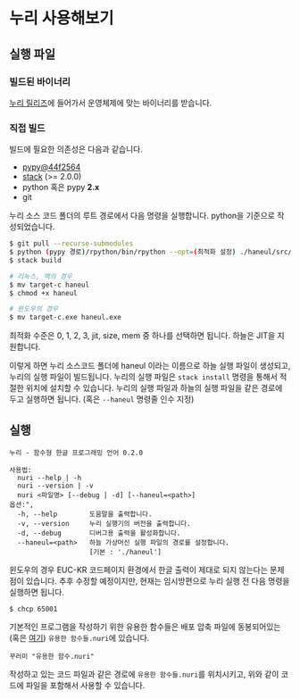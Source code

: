 # 누리 사용해보기

## 실행 파일

### 빌드된 바이너리

[누리 릴리즈](https://github.com/suhdonghwi/nuri/releases)에 들어가서 운영체제에 맞는 바이너리를 받습니다.

### 직접 빌드

빌드에 필요한 의존성은 다음과 같습니다.

- [pypy@44f2564](https://github.com/mozillazg/pypy/tree/44f2564f00230d1fb80c0ff1b36ce18bebe938db)
- [stack](https://docs.haskellstack.org/en/stable/README/) (>= 2.0.0)
- python 혹은 pypy **2.x**
- git

누리 소스 코드 폴더의 루트 경로에서 다음 명령을 실행합니다. python을 기준으로 작성되었습니다.

```bash
$ git pull --recurse-submodules
$ python (pypy 경로)/rpython/bin/rpython --opt=(최적화 설정) ./haneul/src/target.py
$ stack build

# 리눅스, 맥의 경우
$ mv target-c haneul
$ chmod +x haneul

# 윈도우의 경우
$ mv target-c.exe haneul.exe
```

최적화 수준은 0, 1, 2, 3, jit, size, mem 중 하나를 선택하면 됩니다. 하늘은 JIT을 지원합니다.

이렇게 하면 누리 소스코드 폴더에 haneul 이라는 이름으로 하늘 실행 파일이 생성되고, 누리의 실행 파일이 빌드됩니다. 누리의 실행 파일은 `stack install` 명령을 통해서 적절한 위치에 설치할 수 있습니다. 누리의 실행 파일과 하늘의 실행 파일을 같은 경로에 두고 실행하면 됩니다. (혹은 `--haneul` 명령줄 인수 지정)

## 실행

```
누리 - 함수형 한글 프로그래밍 언어 0.2.0

사용법:
  nuri --help | -h
  nuri --version | -v
  nuri <파일명> [--debug | -d] [--haneul=<path>]
옵션:",
  -h, --help        도움말을 출력합니다.
  -v, --version     누리 실행기의 버전을 출력합니다.
  -d, --debug       디버그용 출력을 활성화합니다.
  --haneul=<path>   하늘 가상머신 실행 파일의 경로를 설정합니다.
                    [기본 : './haneul']
```

윈도우의 경우 EUC-KR 코드페이지 환경에서 한글 출력이 제대로 되지 않는다는 문제점이 있습니다. 추후 수정할 예정이지만, 현재는 임시방편으로 누리 실행 전 다음 명령을 실행하면 됩니다.

```
$ chcp 65001
```

기본적인 프로그램을 작성하기 위한 유용한 함수들은 배포 압축 파일에 동봉되어있는 (혹은 [여기](https://github.com/suhdonghwi/nuri/blob/master/examples/유용한%20함수들.nuri)) `유용한 함수들.nuri`에 있습니다.

```
꾸러미 "유용한 함수.nuri"
```

작성하고 있는 코드 파일과 같은 경로에 `유용한 함수들.nuri`를 위치시키고, 위와 같이 코드에 파일을 포함해서 사용할 수 있습니다.

